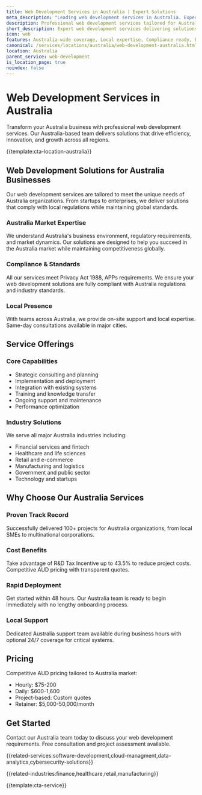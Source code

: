 ```yaml
---
title: Web Development Services in Australia | Expert Solutions
meta_description: "Leading web development services in Australia. Expert teams, proven results, R&D Tax Incentive up to 43.5%. Get started today."
description: Professional web development services tailored for Australia businesses
short_description: Expert web development services delivering solutions across Australia.
icon: web
features: Australia-wide coverage, Local expertise, Compliance ready, Fast deployment, Cost-effective, Proven results
canonical: /services/locations/australia/web-development-australia.html
location: Australia
parent_service: web-development
is_location_page: true
noindex: false
---
```


# Web Development Services in Australia

Transform your Australia business with professional web development services. Our Australia-based team delivers solutions that drive efficiency, innovation, and growth across all regions.

{{template:cta-location-australia}}

## Web Development Solutions for Australia Businesses

Our web development services are tailored to meet the unique needs of Australia organizations. From startups to enterprises, we deliver solutions that comply with local regulations while maintaining global standards.

### Australia Market Expertise

We understand Australia's business environment, regulatory requirements, and market dynamics. Our solutions are designed to help you succeed in the Australia market while maintaining competitiveness globally.

### Compliance & Standards

All our services meet Privacy Act 1988, APPs requirements. We ensure your web development solutions are fully compliant with Australia regulations and industry standards.

### Local Presence

With teams across Australia, we provide on-site support and local expertise. Same-day consultations available in major cities.

## Service Offerings

### Core Capabilities
- Strategic consulting and planning
- Implementation and deployment
- Integration with existing systems
- Training and knowledge transfer
- Ongoing support and maintenance
- Performance optimization

### Industry Solutions
We serve all major Australia industries including:
- Financial services and fintech
- Healthcare and life sciences
- Retail and e-commerce
- Manufacturing and logistics
- Government and public sector
- Technology and startups

## Why Choose Our Australia Services

### Proven Track Record
Successfully delivered 100+ projects for Australia organizations, from local SMEs to multinational corporations.

### Cost Benefits
Take advantage of R&D Tax Incentive up to 43.5% to reduce project costs. Competitive AUD pricing with transparent quotes.

### Rapid Deployment
Get started within 48 hours. Our Australia team is ready to begin immediately with no lengthy onboarding process.

### Local Support
Dedicated Australia support team available during business hours with optional 24/7 coverage for critical systems.

## Pricing

Competitive AUD pricing tailored to Australia market:
- Hourly: $75-200
- Daily: $600-1,600
- Project-based: Custom quotes
- Retainer: $5,000-50,000/month

## Get Started

Contact our Australia team today to discuss your web development requirements. Free consultation and project assessment available.

{{related-services:software-development,cloud-managment,data-analytics,cybersecurity-solutions}}

{{related-industries:finance,healthcare,retail,manufacturing}}

{{template:cta-service}}

